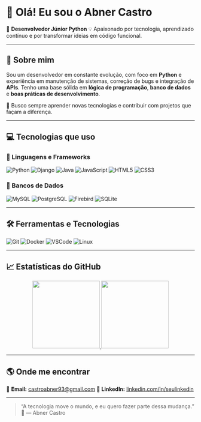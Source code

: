 # 👋 Olá! Eu sou o Abner Castro

🎯 **Desenvolvedor Júnior Python**
💡 Apaixonado por tecnologia, aprendizado contínuo e por transformar ideias em código funcional.

---

## 🧠 Sobre mim

Sou um desenvolvedor em constante evolução, com foco em **Python** e experiência em manutenção de sistemas, correção de bugs e integração de **APIs**.
Tenho uma base sólida em **lógica de programação**, **banco de dados** e **boas práticas de desenvolvimento**.

🚀 Busco sempre aprender novas tecnologias e contribuir com projetos que façam a diferença.

---

## 💻 Tecnologias que uso

### 🔹 Linguagens e Frameworks

![Python](https://img.shields.io/badge/Python-3776AB?style=for-the-badge\&logo=python\&logoColor=white)
![Django](https://img.shields.io/badge/Django-092E20?style=for-the-badge\&logo=django\&logoColor=white)
![Java](https://img.shields.io/badge/Java-007396?style=for-the-badge\&logo=java\&logoColor=white)
![JavaScript](https://img.shields.io/badge/JavaScript-F7DF1E?style=for-the-badge\&logo=javascript\&logoColor=black)
![HTML5](https://img.shields.io/badge/HTML5-E34F26?style=for-the-badge\&logo=html5\&logoColor=white)
![CSS3](https://img.shields.io/badge/CSS3-1572B6?style=for-the-badge\&logo=css3\&logoColor=white)

### 🔹 Bancos de Dados

![MySQL](https://img.shields.io/badge/MySQL-005C84?style=for-the-badge\&logo=mysql\&logoColor=white)
![PostgreSQL](https://img.shields.io/badge/PostgreSQL-316192?style=for-the-badge\&logo=postgresql\&logoColor=white)
![Firebird](https://img.shields.io/badge/Firebird-E74430?style=for-the-badge\&logoColor=white)
![SQLite](https://img.shields.io/badge/SQLite-003B57?style=for-the-badge\&logo=sqlite\&logoColor=white)

---

## 🛠️ Ferramentas e Tecnologias

![Git](https://img.shields.io/badge/Git-F05032?style=for-the-badge\&logo=git\&logoColor=white)
![Docker](https://img.shields.io/badge/Docker-2496ED?style=for-the-badge\&logo=docker\&logoColor=white)
![VSCode](https://img.shields.io/badge/VS%20Code-0078D4?style=for-the-badge\&logo=visualstudiocode\&logoColor=white)
![Linux](https://img.shields.io/badge/Linux-FCC624?style=for-the-badge\&logo=linux\&logoColor=black)

---

## 📈 Estatísticas do GitHub

<div align="center">
  <a href="https://github.com/AbnerDeCastro">
    <img height="180em" src="https://github-readme-stats.vercel.app/api?username=AbnerDeCastro&show_icons=true&theme=tokyonight&include_all_commits=true&count_private=true"/>
    <img height="180em" src="https://github-readme-stats.vercel.app/api/top-langs/?username=AbnerDeCastro&layout=compact&langs_count=7&theme=tokyonight"/>
  </a>
</div>

---

## 🌎 Onde me encontrar

📧 **Email:** [castroabner93@gmail.com](mailto:seuemail@gmail.com)
💼 **LinkedIn:** [linkedin.com/in/seulinkedin](https://linkedin.com/in/seulinkedin)

---

> “A tecnologia move o mundo, e eu quero fazer parte dessa mudança.” 🚀
> — Abner Castro
